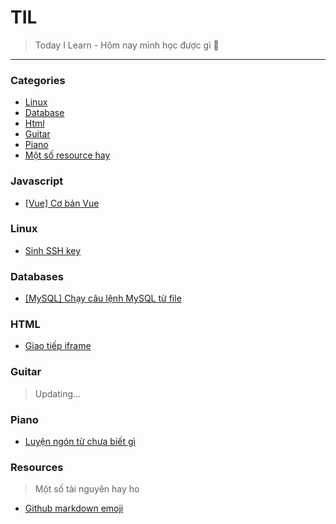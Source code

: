 # TIL
> Today I Learn - Hôm nay mình học được gì :muscle:
---
### Categories
* [Linux](#Linux)
* [Database](#Databases)
* [Html](#HTML)
* [Guitar](#Guitar)
* [Piano](#piano)
* [Một số resource hay](#Resources)


### Javascript
* [[Vue] Cơ bản Vue](javascript/vue/syntax.md)

### Linux
* [Sinh SSH key](linux/generate_ssh_key.md)

### Databases
* [[MySQL] Chạy câu lệnh MySQL từ file](database/mysql_import_from_file.md)

### HTML
* [Giao tiếp iframe](html/iframe_communicate.md)

### Guitar
> Updating...

### Piano
* [Luyện ngón từ chưa biết gì](music/piano/finger_practice.md)

### Resources
> Một số tài nguyên hay ho
- [Github markdown emoji](resource/github_emoji.md)
